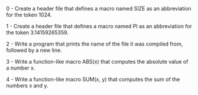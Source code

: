 0 - Create a header file that defines a macro named SIZE as an abbreviation for the token 1024. 

1 - Create a header file that defines a macro named PI as an abbreviation for the token 3.14159265359. 

2 - Write a program that prints the name of the file it was compiled from, followed by a new line. 

3 - Write a function-like macro ABS(x) that computes the absolute value of a number x. 

4 - Write a function-like macro SUM(x, y) that computes the sum of the numbers x and y. 
